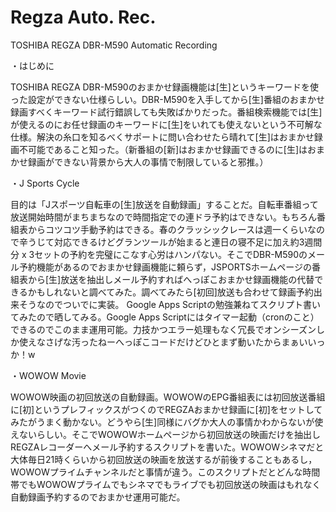 # Regza Auto. Rec.
TOSHIBA REGZA DBR-M590 Automatic Recording

・はじめに

TOSHIBA REGZA DBR-M590のおまかせ録画機能は[生]というキーワードを使った設定ができない仕様らしい。DBR-M590を入手してから[生]番組のおまかせ録画すべくキーワード試行錯誤しても失敗ばかりだった。番組検索機能では[生]が使えるのにお任せ録画のキーワードに[生]をいれても使えないという不可解な仕様。解決の糸口を知るべくサポートに問い合わせたら晴れて[生]はおまかせ録画不可能であること知った。（新番組の[新]はおまかせ録画できるのに[生]はおまかせ録画ができない背景から大人の事情で制限していると邪推。）

・J Sports Cycle

目的は「Jスポーツ自転車の[生]放送を自動録画」することだ。自転車番組って放送開始時間がまちまちなので時間指定での連ドラ予約はできない。もちろん番組表からコツコツ手動予約はできる。春のクラッシックレースは週一くらいなので辛うじて対応できるけどグランツールが始まると連日の寝不足に加え約3週間分 x 3セットの予約を完璧にこなす心労はハンパない。そこでDBR-M590のメール予約機能があるのでおまかせ録画機能に頼らず，JSPORTSホームページの番組表から[生]放送を抽出しメール予約すればへっぽこおまかせ録画機能の代替できるかもしれないと調べてみた。調べてみたら[初回]放送も合わせて録画予約出来そうなのでついでに実装。
Google Apps Scriptの勉強兼ねてスクリプト書いてみたので晒してみる。Google Apps Scriptにはタイマー起動（cronのこと）できるのでこのまま運用可能。力技かつエラー処理もなく冗長でオンシーズンしか使えなさげな汚ったねーへっぽこコードだけどひとまず動いたからまぁいいっか！w

・WOWOW Movie

WOWOW映画の初回放送の自動録画。WOWOWのEPG番組表には初回放送番組に[初]というプレフィックスがつくのでREGZAおまかせ録画に[初]をセットしてみたがうまく動かない。どうやら[生]同様にバグか大人の事情かわからないが使えないらしい。そこでWOWOWホームページから初回放送の映画だけを抽出しREGZAレコーダーへメール予約するスクリプトを書いた。WOWOWシネマだと大体毎日21時くらいから初回放送の映画を放送するが前後することもあるし，WOWOWプライムチャンネルだと事情が違う。このスクリプトだとどんな時間帯でもWOWOWプライムでもシネマでもライブでも初回放送の映画はもれなく自動録画予約するのでおまかせ運用可能だ。



